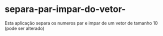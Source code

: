 # separa-par-impar-do-vetor-
 Esta aplicação separa os numeros par e impar de um vetor de tamanho 10 (pode ser alterado)
